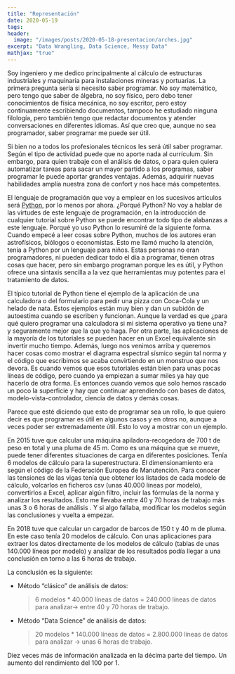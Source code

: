 ```yaml
---
title: "Representación"
date: 2020-05-19
tags:
header:
  image: "/images/posts/2020-05-18-presentacion/arches.jpg"
excerpt: "Data Wrangling, Data Science, Messy Data"
mathjax: "true"
---
```


Soy ingeniero y me dedico principalmente al cálculo de estructuras industriales y maquinaria para instalaciones mineras y portuarias. La primera pregunta sería si necesito saber programar. No soy matemático, pero tengo que saber de álgebra, no soy físico, pero debo tener conocimientos de física mecánica, no soy escritor, pero estoy continuamente escribiendo documentos, tampoco he estudiado ninguna filología, pero también tengo que redactar documentos y atender conversaciones en diferentes idiomas. Así que creo que, aunque no sea programador, saber programar me puede ser útil.

Si bien no a todos los profesionales técnicos les será útil saber programar. Según el tipo de actividad puede que no aporte nada al currículum. Sin embargo, para quien trabaje con el análisis de datos, o para quien quiera automatizar tareas para sacar un mayor partido a los programas, saber programar le puede aportar grandes ventajas. Además, adquirir nuevas habilidades amplía nuestra zona de confort y nos hace más competentes.

El lenguaje de programación que voy a emplear en los sucesivos artículos será [Python](https://www.python.org/), por lo menos por ahora. ¿Porqué Python? No voy a hablar de las virtudes de este lenguaje de programación, en la introducción de cualquier tutorial sobre Python se puede encontrar todo tipo de alabanzas a este lenguaje. Porqué yo uso Python lo resumiré de la siguiente forma. Cuando empecé a leer cosas sobre Python, muchos de los autores eran astrofísicos, biólogos o economistas. Esto me llamó mucho la atención, tenía a Python por un lenguaje para niños. Estas personas no eran programadores, ni pueden dedicar todo el día a programar, tienen otras cosas que hacer, pero sin embargo programan porque les es útil, y Python ofrece una sintaxis sencilla a la vez que herramientas muy potentes para el tratamiento de datos.

El típico tutorial de Python tiene el ejemplo de la aplicación de una calculadora o del formulario para pedir una pizza con Coca-Cola y un helado de nata. Estos ejemplos están muy bien y dan un subidón de autoestima cuando se escriben y funcionan. Aunque la verdad es que ¿para qué quiero programar una calculadora si mi sistema operativo ya tiene una? y seguramente mejor que la que yo haga. Por otra parte, las aplicaciones de la mayoría de los tutoriales se pueden hacer en un Excel equivalente sin invertir mucho tiempo. Además, luego nos venimos arriba y queremos hacer cosas como mostrar el diagrama espectral sísmico según tal norma y el código que escribimos se acaba convirtiendo en un monstruo que nos devora. Es cuando vemos que esos tutoriales están bien para unas pocas líneas de código, pero cuando ya empiezan a sumar miles ya hay que hacerlo de otra forma. Es entonces cuando vemos que solo hemos rascado un poco la superficie y hay que continuar aprendiendo con bases de datos, modelo-vista-controlador, ciencia de datos y demás cosas.

Parece que esté diciendo que esto de programar sea un rollo, lo que quiero decir es que programar es útil en algunos casos y en otros no, aunque a veces poder ser extremadamente útil. Esto lo voy a mostrar con un ejemplo.

En 2015 tuve que calcular una máquina apiladora-recogedora de 700 t de peso en total y una pluma de 45 m. Como es una máquina que se mueve, puede tener diferentes situaciones de carga en diferentes posiciones. Tenía 6 modelos de cálculo para la superestructura. El dimensionamiento era según el código de la Federación Europea de Manutención. Para conocer las tensiones de las vigas tenía que obtener los listados de cada modelo de cálculo, volcarlos en ficheros csv (unas 40.000 líneas por modelo), convertirlos a Excel, aplicar algún filtro, incluir las fórmulas de la norma y analizar los resultados. Esto me llevaba entre 40 y 70 horas de trabajo más unas 3 o 6 horas de análisis . Y si algo fallaba, modificar los modelos según las conclusiones y vuelta a empezar.

En 2018 tuve que calcular un cargador de barcos de 150 t y 40 m de pluma. En este caso tenía 20 modelos de cálculo. Con unas aplicaciones para extraer los datos directamente de los modelos de cálculo (tablas de unas 140.000 líneas por modelo) y analizar de los resultados podía llegar a una conclusión en torno a las 6 horas de trabajo.

La conclusión es la siguiente:

* Método “clásico” de análisis de datos:

  >6 modelos * 40.000 líneas de datos = 240.000 líneas de datos para analizar-> entre 40 y 70 horas de trabajo.

* Método “Data Science” de análisis de datos:

  >20 modelos * 140.000 líneas de datos = 2.800.000 líneas de datos para analizar -> unas 6 horas de trabajo.

Diez veces más de información analizada en la décima parte del tiempo. Un aumento del rendimiento del 100 por 1.
